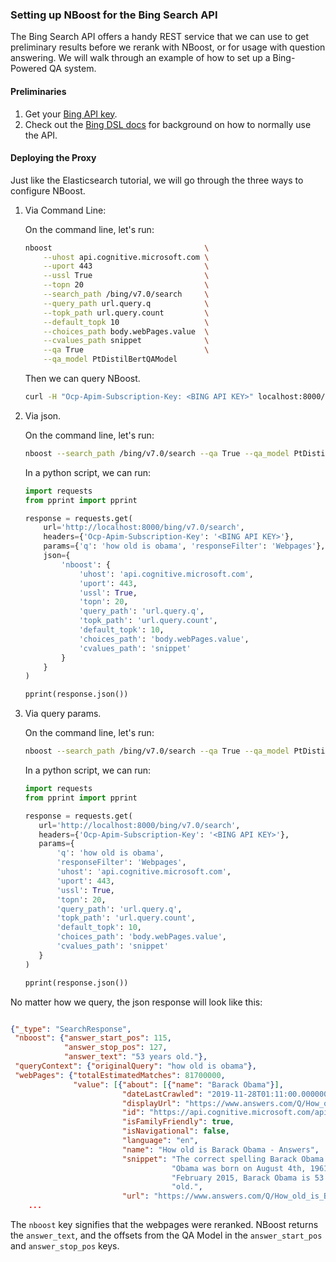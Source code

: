 ### Setting up NBoost for the Bing Search API

The Bing Search API offers a handy REST service that we can use to get preliminary results before we rerank with NBoost, or for usage with question answering. We will walk through an example of how to set up a Bing-Powered QA system.

#### Preliminaries
1. Get your [Bing API key](https://azure.microsoft.com/en-us/try/cognitive-services/my-apis/?api=bing-web-search-api).
2. Check out the [Bing DSL docs](https://dev.cognitive.microsoft.com/docs/services/f40197291cd14401b93a478716e818bf/operations/56b4447dcf5ff8098cef380d) for background on how to normally use the API.

#### Deploying the Proxy
Just like the Elasticsearch tutorial, we will go through the three ways to configure NBoost.
1. Via Command Line:

     On the command line, let's run:
    ```bash
    nboost                                  \
        --uhost api.cognitive.microsoft.com \
        --uport 443                         \
        --ussl True                         \
        --topn 20                           \
        --search_path /bing/v7.0/search     \
        --query_path url.query.q            \
        --topk_path url.query.count         \
        --default_topk 10                   \
        --choices_path body.webPages.value  \
        --cvalues_path snippet              \
        --qa True                           \
        --qa_model PtDistilBertQAModel      
    ```
    Then we can query NBoost.
    
    ```bash
    curl -H "Ocp-Apim-Subscription-Key: <BING API KEY>" localhost:8000/bing/v7.0/search?q=how+old+is+obama&count=1&responseFilter=Webpages
    ```
   
2. Via json.

    On the command line, let's run:
    ```bash
   nboost --search_path /bing/v7.0/search --qa True --qa_model PtDistilBertQAModel
   ```
   
   In a python script, we can run:
    ```python
    import requests
    from pprint import pprint
    
    response = requests.get(
        url='http://localhost:8000/bing/v7.0/search',
        headers={'Ocp-Apim-Subscription-Key': '<BING API KEY>'},
        params={'q': 'how old is obama', 'responseFilter': 'Webpages'},
        json={
            'nboost': {
                'uhost': 'api.cognitive.microsoft.com',
                'uport': 443,
                'ussl': True,
                'topn': 20,
                'query_path': 'url.query.q',
                'topk_path': 'url.query.count',
                'default_topk': 10,
                'choices_path': 'body.webPages.value',
                'cvalues_path': 'snippet'
            }
        }
    )
    
    pprint(response.json())
   ```
   
3. Via query params.

    On the command line, let's run:
    ```bash
   nboost --search_path /bing/v7.0/search --qa True --qa_model PtDistilBertQAModel
   ```

   In a python script, we can run:
    ```python
    import requests
    from pprint import pprint
    
    response = requests.get(
       url='http://localhost:8000/bing/v7.0/search',
       headers={'Ocp-Apim-Subscription-Key': '<BING API KEY>'},
       params={
           'q': 'how old is obama',
           'responseFilter': 'Webpages',
           'uhost': 'api.cognitive.microsoft.com',
           'uport': 443,
           'ussl': True,
           'topn': 20,
           'query_path': 'url.query.q',
           'topk_path': 'url.query.count',
           'default_topk': 10,
           'choices_path': 'body.webPages.value',
           'cvalues_path': 'snippet'
       }
   )
   
   pprint(response.json())
   ```
   
No matter how we query, the json response will look like this:

```json

{"_type": "SearchResponse",
 "nboost": {"answer_start_pos": 115,
            "answer_stop_pos": 127,
            "answer_text": "53 years old."},
 "queryContext": {"originalQuery": "how old is obama"},
 "webPages": {"totalEstimatedMatches": 81700000,
              "value": [{"about": [{"name": "Barack Obama"}],
                         "dateLastCrawled": "2019-11-28T01:11:00.0000000Z",
                         "displayUrl": "https://www.answers.com/Q/How_old_is_Barack_Obama",
                         "id": "https://api.cognitive.microsoft.com/api/v7/#WebPages.11",
                         "isFamilyFriendly": true,
                         "isNavigational": false,
                         "language": "en",
                         "name": "How old is Barack Obama - Answers",
                         "snippet": "The correct spelling Barack Obama. Barack "
                                    "Obama was born on August 4th, 1961. As of "
                                    "February 2015, Barack Obama is 53 years "
                                    "old.",
                         "url": "https://www.answers.com/Q/How_old_is_Barack_Obama"},
    ...

```
   
The `nboost` key signifies that the webpages were reranked. NBoost returns the `answer_text`, and the offsets from the QA Model in the `answer_start_pos` and  `answer_stop_pos` keys.